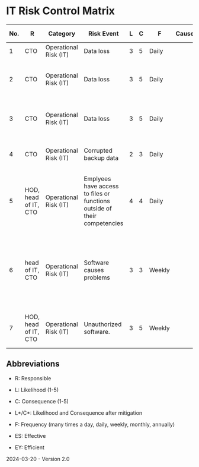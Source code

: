 # IT Risk Control Matrix

| No.  | R                    | Category              | Risk Event                                                   | L    | C    | F      | Cause | Mitigation Type     | Mitigation Strategy                                          | L*   | C*   | Changes | Comments | ES   | EY   | Evidences |
| ---- | -------------------- | --------------------- | ------------------------------------------------------------ | ---- | ---- | ------ | ----- | ------------------- | ------------------------------------------------------------ | ---- | ---- | ------- | -------- | ---- | ---- | --------- |
| 1    | CTO                  | Operational Risk (IT) | Data loss                                                    | 3    | 5    | Daily  |       | Preventing (System) | Automatic daily local backups                                | 1    | 1    |         |          | YES  | YES  | [Cron](https://github.com/Karaka-Management/Build/blob/master/Backup/cron.sh) |
| 2    | CTO                  | Operational Risk (IT) | Data loss                                                    | 3    | 5    | Daily  |       | Preventing (System) | Automatic daily backups to external/remote service providers | 1    | 1    |         |          | YES  | YES  | [Cron](https://github.com/Karaka-Management/Build/blob/master/Backup/cron.sh) |
| 3    | CTO                  | Operational Risk (IT) | Data loss                                                    | 3    | 5    | Daily  |       | Preventing (Manual) | Quarterly manual backups for long-term storage               | 1    | 3    |         |          | YES  | YES  |           |
| 4    | CTO                  | Operational Risk (IT) | Corrupted backup data                                        | 2    | 3    | Daily  |       | Revealing (System)  | Automatic data integrity validation of daily backups         | 1    | 3    |         |          | YES  | YES  | [Cron](https://github.com/Karaka-Management/Build/blob/master/Backup/cron.sh) |
| 5    | HOD, head of IT, CTO | Operational Risk (IT) | Emplyees have access to files or functions outside of their competencies | 4    | 4    | Daily  |       | Preventing (Manual) | Employee permissions are defined in a general Permission List. Deviations must be approved | 1    | 4    |  |          | YES  | YES  | [Permission List](https://github.com/Karaka-Management/Organization-Guide/blob/master/Processes/IT/Permission%20List.md) |
| 6    | head of IT, CTO      | Operational Risk (IT) | Software causes problems                                     | 3    | 3    | Weekly |       | Preventing (Manual) | New software and software updates must be tested in a sandbox environment | 1    | 1    |         |          | YES  | YES | [Third Party Software Validation - New](https://github.com/Karaka-Management/Organization-Guide/blob/master/Processes/IT/Third%20Party%20Software%20Validation%20-%20New.md)<br />[Third Party Software Validation - Update](https://github.com/Karaka-Management/Organization-Guide/blob/master/Processes/IT/Third%20Party%20Software%20Validation%20-%20Update.md) |
| 7    | HOD, head of IT, CTO | Operational Risk (IT) | Unauthorized software.                                       | 3    | 5    | Weekly |       | Preventing (Manual) | New software must be approved                                | 1    | 2    |         |          | YES  | YES  | [Third Party Software Validation - New](https://github.com/Karaka-Management/Organization-Guide/blob/master/Processes/IT/Third%20Party%20Software%20Validation%20-%20New.md) |

## Abbreviations

* R: Responsible

* L: Likelihood (1-5)

* C: Consequence (1-5)

* L\*/C\*: Likelihood and Consequence after mitigation

* F: Frequency (many times a day, daily, weekly, monthly, annually)

* ES: Effective

* EY: Efficient

2024-03-20 - Version 2.0
